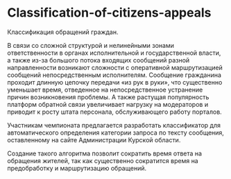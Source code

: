 # Classification-of-citizens-appeals
Классификация обращений граждан.

В связи со сложной структурой и нелинейными зонами ответственности в органах исполнительной и государственной власти, а также из-за большого потока входящих сообщений разной направленности возникают сложности с оперативной маршрутизацией сообщений непосредственным исполнителям. Сообщение гражданина проходит длинную цепочку передачи «из рук в руки», что существенно уменьшает время, отведенное на непосредственное устранение причин возникновения проблемы. А также растущая популярность платформ обратной связи увеличивает нагрузку на модераторов и приводит к росту штата персонала, обслуживающего работу порталов.

Участникам чемпионата предлагается разработать классификатор для автоматического определения категории запроса по тексту сообщения, оставленному на сайте Администрации Курской области.

Создание такого алгоритма позволит сократить время ответа на обращения жителей, так как существенно сократится время на предобработку и маршрутизацию обращений.
